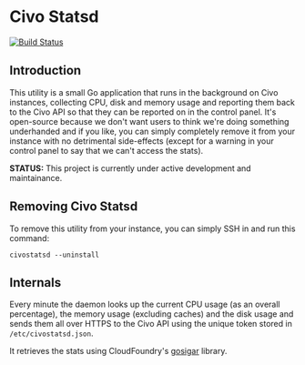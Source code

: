 # Civo Statsd

[![Build Status](https://img.shields.io/travis/absolutedevops/civostatsd.svg?style=flat-square&label=build)](https://travis-ci.org/absolutedevops/civostatsd)

## Introduction

This utility is a small Go application that runs in the background on Civo instances, collecting CPU, disk and memory
usage and reporting them back to the Civo API so that they can be reported on in the control panel.  It's open-source
because we don't want users to think we're doing something underhanded and if you like, you can simply completely
remove it from your instance with no detrimental side-effects (except for a warning in your control panel to say that
we can't access the stats).

**STATUS:** This project is currently under active development and maintainance.

## Removing Civo Statsd

To remove this utility from your instance, you can simply SSH in and run this command:

```
civostatsd --uninstall
```

## Internals

Every minute the daemon looks up the current CPU usage (as an overall percentage), the memory usage (excluding caches)
and the disk usage and sends them all over HTTPS to the Civo API using the unique token stored in `/etc/civostatsd.json`.

It retrieves the stats using CloudFoundry's [gosigar](https://github.com/cloudfoundry/gosigar) library.
